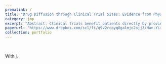 ```yaml
---
premalink: /
title: "Drug Diffusion through Clinical Trial Sites: Evidence from Physician Prescribing of New Cancer Drugs"
category: jmp
excerpt: "Abstract: Clinical trials benefit patients directly by providing novel treatments, but indirect benefits of clinical trials are less explored. This study analyzes the localized impacts of exposure to clinical trials of new drugs on physician prescribing behavior. Utilizing the prescribing patterns of more than 10,000 physicians across 29 new cancer drugs approved between 2014 and 2019, we find that physicians exposing to clinical trials of new cancer drugs increases the likelihood of prescribing these drugs by 0.18 percentage points, representing a 14% increase relative to the average prescribing rate. Notably, the effects are more pronounced for physicians graduating from higher-ranked medical schools, having more experience and practicing in metropolitans. Further, our results suggest that the exposure to clinical trials reduces the physicians’ information acquisition cost of new cancer drugs. Specifically, the cost can be reduced by proximities to trial sites and to the first author of pivotal trial and by affiliation with trial sites."
paperurl: 'https://www.dropbox.com/scl/fi/q9v2rcoyq8galmjc2ojj3/Han-Yiran.Job-Market-Paper.pdf?rlkey=h5inuo7u9kdgas72hlq4gqa7g&st=67qffya5&dl=0'
collection: portfolio
---
```


<br/>

With j.
